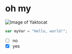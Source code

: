 # oh my

![Image of Yaktocat](https://octodex.github.com/images/yaktocat.png)

``` javascript
var myVar = "Hello, world!";
```


- [ ] no
- [x] yes 
